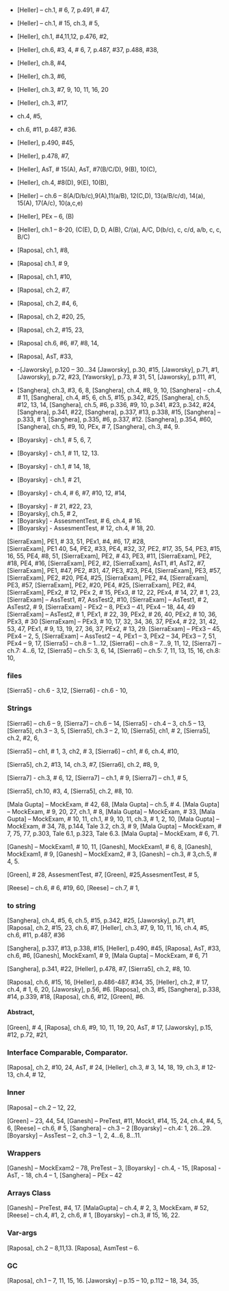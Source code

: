 + [Heller] – ch.1, # 6, 7, p.491, # 47,
+ [Heller] – ch.1, # 15, ch.3, # 5,
+ [Heller], ch.1, #4,11,12, p.476, #2,	
+ [Heller], ch.6, #3, 4, # 6, 7, p.487, #37, p.488, #38, 
+ [Heller], ch.8, #4,
+ [Heller], ch.3, #6,
+ [Heller], ch.3, #7, 9, 10, 11, 16, 20
+ [Heller], ch.3, #17,
+ ch.4, #5, 
+ ch.6, #11, p.487, #36.
+ [Heller], p.490, #45, 
+ [Heller], p.478, #7, 
+ [Heller], AsT, # 15(A), AsT, #7(B/C/D), 9(B), 10(C),
+ [Heller], ch.4, #8(D), 9(E), 10(B),
+ [Heller] – ch.6 – 8(A/D/b/c),9(A),11(a/B), 12(C,D), 13(a/B/c/d), 14(a), 15(A), 17(A/c), 10(a,c,e)
+ [Heller], PEx – 6, (B)
+ [Heller], ch.1 – 8-20, (C(E), D, D, A(B), C/(a), A/C, D(b/c), c, c/d, a/b, c, c, B/C)

+ [Raposa], ch.1, #8, 
+ [Raposa]  ch.1, # 9,
+ [Raposa], ch.1, #10,
+ [Raposa], ch.2, #7,
+ [Raposa], ch.2, #4, 6,
+ [Raposa], ch.2, #20, 25,
+ [Raposa], ch.2, #15, 23, 
+ [Raposa]  ch.6, #6, #7, #8, 14,
+ [Raposa], AsT, #33, 

+ -[Jaworsky], p.120 – 30…34
[Jaworsky], p.30, #15, 
[Jaworsky], p.71, #1, 
[Jaworsky], p.72, #23, 
[Yaworsky], p.73, # 31, 51,
[Jaworsky], p.111, #1,


+ [Sanghera], ch.3, #3, 6, 8, 
[Sanghera], ch.4, #8, 9, 10,
[Sanghera] - ch.4, # 11,
[Sanghera], ch.4, #5, 6, ch.5, #15, p.342, #25, 
[Sanghera], ch.5, #12, 13, 14,
[Sanghera], ch.5, #6,
p.336, #9, 10, p.341, #23, p.342, #24, 
[Sanghera], p.341, #22, 
[Sanghera], p.337, #13, p.338, #15, 
[Sanghera] – p.333, # 1,
[Sanghera], p.335, #6, p.337, #12.
[Sanghera], p.354, #60,
[Sanghera], ch.5, #9, 10, PEx, # 7,
[Sanghera], ch.3, #4, 9.


+ [Boyarsky] - ch.1, # 5, 6, 7, 
+ [Boyarsky] - ch.1, # 11, 12, 13.
+ [Boyarsky] - ch.1, # 14, 18, 
+ [Boyarsky] -  ch.1, # 21, 
- [Boyarsky] - ch.4, # 6, #7, #10, 12, #14,
+ [Boyarsky] - # 21, #22, 23,
+ [Boyarsky],  ch.5, # 2,
+ [Boyarsky] - AssesmentTest, # 6, ch.4, # 16.
+ [Boyarsky] - AssesmentTest, # 12, ch.4, # 18, 20. 

[SierraExam], PE1, # 33, 51, PEx1, #4, #6, 17, #28,  
[SierraExam], PE1  40, 54, PE2, #33, PE4, #32, 37,
              PE2, #17, 35, 54, PE3, #15, 16, 55, PE4, #8, 51,
[SierraExam], PE2, # 43, PE3, #11,
[SierraExam], PE2, #18, PE4, #16,
[SierraExam], PE2, #2,
[SierraExam], AsT1, #1, AsT2, #7, 
[SierraExam], PE1, #47, PE2, #31, 47, PE3, #23, PE4, 
[SierraExam], PE3, #57, 
[SierraExam], PE2, #20, PE4, #25, 
[SierraExam], PE2, #4, 
[SierraExam], PE3, #57, 
[SierraExam], PE2, #20, PE4, #25,
[SierraExam], PE2, #4,
[SierraExam], PEx2, # 12, PEx 2, # 15, PEx3, # 12, 22, PEx4, # 14, 27, # 1, 23,
[SierraExam] – AssTest1, #7,  AssTest2, #10,
[SierraExam] – AsTest1, # 2, AsTest2, # 9,
[SierraExam] - PEx2 – 8,  PEx3 – 41, PEx4 – 18, 44, 49
[SierraExam] – AsTest2, # 1, PEx1, # 22, 39, PEx2, # 26, 40, PEx2, # 10, 36, PEx3, # 30
[SierraExam] – PEx3, # 10, 17, 32, 34, 36, 37, PEx4, # 22, 31, 42, 53, 47,
PEx1, # 9, 13, 19, 27, 36, 37, PEx2, # 13, 29.
[SierraExam] – PEx3 – 45, PEx4 – 2, 5,
[SierraExam] – AssTest2 – 4, PEx1 – 3, PEx2 – 34, PEx3 – 7, 51, PEx4 – 9, 17, 
[Sierra5] – ch.8 – 1…12,
[Sierra6] – ch.8 – 7…9, 11, 12, 
[Sierra7] – ch.7: 4…6, 12, 
[Sierra5] – ch.5: 3, 6, 14, 
[Sierra6] – ch.5: 7, 11, 13, 15, 16, ch.8: 10,
### files
[Sierra5] - ch.6 - 3,12,
[Sierra6] - ch.6 - 10,
### Strings
[Sierra6] – ch.6 – 9,
[Sierra7] – ch.6 – 14,
[Sierra5] - ch.4 – 3, ch.5 – 13,
[Sierra5], ch.3 – 3, 5,
[Sierra5], ch.3 – 2, 10,
[Sierra5], ch1, # 2,
[Sierra5], ch.2, #2, 6,

[Sierra5] – ch1, # 1, 3, ch2, # 3,
[Sierra6] – ch1, # 6, ch.4, #10,
 
[Sierra5], ch.2, #13, 14, ch.3, #7,
[Sierra6], ch.2, #8, 9,

[Sierra7] - ch.3, # 6, 12,
[Sierra7] – ch.1, # 9,
[Sierra7] – ch.1, # 5,

[Sierra5], ch.10, #3, 4,
[Sierra5], ch.2, #8, 10.


[Mala Gupta] – MockExam, # 42, 68,
[Mala Gupta] – ch.5, # 4.
[Mala Gupta] – MockExam, # 9, 20, 27,  ch.1, # 8,
[Mala Gupta] – MockExam, # 33,
[Mala Gupta] – MockExam, # 10, 11, ch.1, # 9, 10, 11, ch.3, # 1, 2, 10, 
[Mala Gupta] – MockExam, # 34, 78, p.144, Tale 3.2, ch.3, # 9, 
[Mala Gupta] – MockExam, # 7, 75, 77, p.303, Tale 6.1,  p.323, Tale 6.3. 
[Mala Gupta] – MockExam, # 6, 71.

[Ganesh] – MockExam1, # 10, 11,
[Ganesh], MockExam1, # 6, 8, 
[Ganesh], MockExam1, # 9, 
[Ganesh] – MockExam2, # 3,
[Ganesh] – ch.3, # 3,ch.5, # 4, 5. 

[Green], # 28, AssesmentTest, #7,
 [Green], #25,AssesmentTest, # 5,

[Reese] – ch.6, # 6, #19, 60, 
[Reese] – ch.7, # 1,


### to string 

[Sanghera], ch.4, #5, 6, ch.5, #15, p.342, #25, 
[Jaworsky], p.71, #1,
[Raposa], ch.2, #15, 23, ch.6, #7, 
 [Heller], ch.3, #7, 9, 10, 11, 16, ch.4, #5, ch.6, #11, p.487, #36

[Sanghera], p.337, #13, p.338, #15,
[Heller], p.490, #45,
[Raposa], AsT, #33, ch.6, #6,
[Ganesh], MockExam1, # 9,
[Mala Gupta] – MockExam, # 6, 71

[Sanghera], p.341, #22,
[Heller], p.478, #7,
[Sierra5], ch.2, #8, 10.

[Raposa], ch.6, #15, 16,
[Heller], p.486-487, #34, 35, 
[Heller], ch.2, # 17, ch.4, # 1, 6, 20,
[Jaworsky], p.56, #6.
[Raposa], ch.3, #5,
[Sanghera], p.338, #14, p.339, #18, 
[Raposa], ch.6, #12,
[Green], #6.

#### Abstract,
[Green], # 4, 
[Raposа], ch.6, #9, 10, 11, 19, 20, AsT, # 17,
[Jaworsky], p.15, #12, p.72, #21,

### Interface Comparable, Comparator.
[Raposа], ch.2, #10, 24, AsT, # 24, 
[Heller],  ch.3, # 3, 14, 18, 19, ch.3, # 12-13, ch.4, # 12, 

### Inner

[Raposa] – ch.2 – 12, 22, 

[Green] – 23, 44, 54,
[Ganesh] – PreTest, #11, Mock1, #14, 15, 24, ch.4, #4, 5, 6,
[Reese] – ch.6, # 5,
[Sanghera] – ch.3 – 2
[Boyarsky] – ch.4: 1, 26…29.
[Boyarsky] – AssTest – 2, ch.3 – 1, 2, 4…6, 8…11. 

### Wrappers
[Ganesh] – MockExam2 – 78, PreTest – 3,
[Boyarsky] - ch.4, - 15,
[Raposa] - AsT, - 18,  ch.4 – 1,
[Sanghera] – PEx – 42


###  Arrays Class
[Ganesh] – PreTest, #4, 17.
[MalaGupta] – ch.4, # 2, 3, MockExam, # 52,
[Reese] – ch.4, #1, 2, ch.6, # 1, 
[Boyarsky] – ch.3, # 15, 16, 22.

###  Var-args
[Raposa], ch.2 – 8,11,13.
[Raposa], AsmTest – 6.

### GC
[Raposa], ch.1 – 7, 11, 15, 16.
[Jaworsky] – p.15 – 10,  p.112 – 18, 34, 35,

